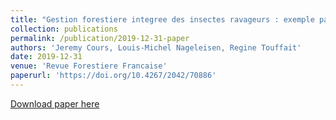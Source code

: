 ```yaml
---
title: "Gestion forestiere integree des insectes ravageurs : exemple par l'etude de la niche ecologique du hanneton forestier (Melolontha hippocastani Fabr. 1801)"
collection: publications
permalink: /publication/2019-12-31-paper
authors: 'Jeremy Cours, Louis-Michel Nageleisen, Regine Touffait'
date: 2019-12-31
venue: 'Revue Forestiere Francaise'
paperurl: 'https://doi.org/10.4267/2042/70886'
---
```


[Download paper here](https://revueforestierefrancaise.agroparistech.fr/article/view/5216)